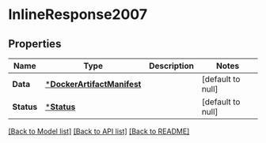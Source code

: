 # InlineResponse2007

## Properties
Name | Type | Description | Notes
------------ | ------------- | ------------- | -------------
**Data** | [***DockerArtifactManifest**](DockerArtifactManifest.md) |  | [default to null]
**Status** | [***Status**](Status.md) |  | [default to null]

[[Back to Model list]](../README.md#documentation-for-models) [[Back to API list]](../README.md#documentation-for-api-endpoints) [[Back to README]](../README.md)

